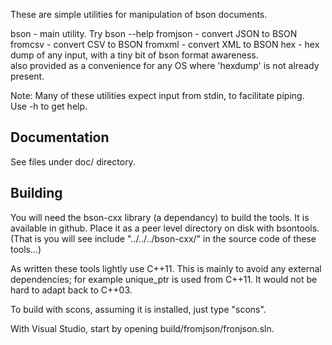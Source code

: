 These are simple utilities for manipulation of bson documents.

bson     - main utility.  Try bson --help
fromjson - convert JSON to BSON
fromcsv  - convert CSV to BSON
fromxml  - convert XML to BSON
hex      - hex dump of any input, with a tiny bit of bson format awareness.  
           also provided as a convenience for any OS where 'hexdump' is not already present.

Note: Many of these utilities expect input from stdin, to facilitate piping.  
      Use -h to get help.

## Documentation

See files under doc/ directory.

## Building

You will need the bson-cxx library (a dependancy) to build the tools.  It is available in github. 
Place it as a peer level directory on disk with bsontools.  (That is you will see 
include "../../../bson-cxx/" in the source code of these tools...)

As written these tools lightly use C++11.  This is mainly to avoid any external dependencies; for 
example unique_ptr is used from C++11.  It would not be hard to adapt back to C++03.

To build with scons, assuming it is installed, just type "scons".

With Visual Studio, start by opening build/fromjson/fronjson.sln.
